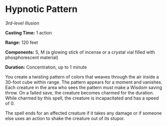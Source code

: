 # Hypnotic Pattern

_3rd-level illusion_

__Casting Time:__ 1 action

__Range:__ 120 feet

__Components:__ S, M (a glowing stick of incense or a crystal vial filled with phosphorescent material)

__Duration:__ Concentration, up to 1 minute

You create a twisting pattern of colors that weaves through the air inside a 30-foot cube within range. The pattern appears for a moment and vanishes. Each creature in the area who sees the pattern must make a Wisdom saving throw. On a failed save, the creature becomes charmed for the duration. While charmed by this spell, the creature is incapacitated and has a speed of 0.

The spell ends for an affected creature if it takes any damage or if someone else uses an action to shake the creature out of its stupor.
